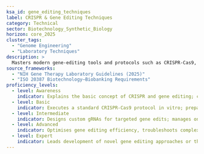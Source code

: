 ```yaml
---
ksa_id: gene_editing_techniques  
label: CRISPR & Gene Editing Techniques  
category: Technical  
sector: Biotechnology_Synthetic_Biology  
horizon: core_2025  
cluster_tags:
  - "Genome Engineering"
  - "Laboratory Techniques"
description: >  
  Masters modern gene-editing tools and protocols such as CRISPR-Cas9, TALENs, and base editors; designs and executes gene edits in cell lines or model organisms, and applies proper validation and bioethics review for genetic modifications.  
source_frameworks:  
  - "NIH Gene Therapy Laboratory Guidelines (2025)"  
  - "ISO 20387 Biotechnology–Biobanking Requirements"  
proficiency_levels:  
  - level: Awareness  
    indicator: Explains the basic concept of CRISPR and gene editing; can perform simple genetic transformations with guidance.  
  - level: Basic  
    indicator: Executes a standard CRISPR-Cas9 protocol in vitro; prepares reagents and uses kits to knock out a gene in a cell culture.  
  - level: Intermediate  
    indicator: Designs custom gRNAs for targeted gene edits; manages on/off-target analyses; implements gene editing in model organisms (e.g. mice) following safety protocols.  
  - level: Advanced  
    indicator: Optimises gene editing efficiency, troubleshoots complex editing projects (multiplexed edits); integrates automation (robotic pipetting) for high-throughput genome engineering.  
  - level: Expert  
    indicator: Leads development of novel gene editing approaches or therapeutics; establishes lab-wide gene editing standards; navigates regulatory approvals for gene-edited products.  
---
```

